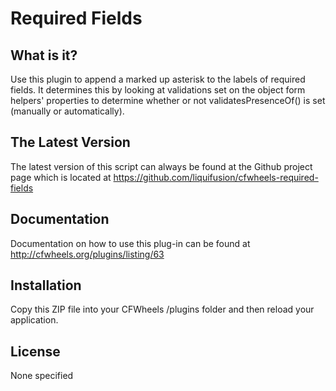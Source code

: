 # Required Fields

## What is it?

Use this plugin to append a marked up asterisk to the labels of required fields.
It determines this by looking at validations set on the object form helpers' properties to determine whether or not validatesPresenceOf() is set (manually or automatically).

## The Latest Version

The latest version of this script can always be found at the
Github project page which is located at
https://github.com/liquifusion/cfwheels-required-fields

## Documentation

Documentation on how to use this plug-in can be found at
http://cfwheels.org/plugins/listing/63

## Installation

Copy this ZIP file into your CFWheels /plugins folder and then reload your application.

## License

None specified